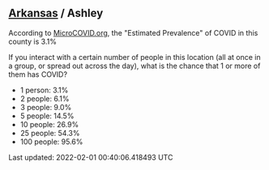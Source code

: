 
## [Arkansas](/united-states/arkansas) / Ashley

According to [MicroCOVID.org](http://microcovid.org),
the "Estimated Prevalence" of COVID in this county is 3.1%

If you interact with a certain number of people in this location
(all at once in a group, or spread out across the day), what is the chance that
1 or more of them has COVID?

- 1 person: 3.1%
- 2 people: 6.1%
- 3 people: 9.0%
- 5 people: 14.5%
- 10 people: 26.9%
- 25 people: 54.3%
- 100 people: 95.6%

Last updated: 2022-02-01 00:40:06.418493 UTC
